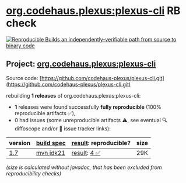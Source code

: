 [org.codehaus.plexus:plexus-cli](https://central.sonatype.com/artifact/org.codehaus.plexus/plexus-cli/versions) RB check
=======

[![Reproducible Builds](https://reproducible-builds.org/images/logos/rb.svg) an independently-verifiable path from source to binary code](https://reproducible-builds.org/)

## Project: [org.codehaus.plexus:plexus-cli](https://central.sonatype.com/artifact/org.codehaus.plexus/plexus-cli/versions)

Source code: [https://github.com/codehaus-plexus/plexus-cli.git](https://github.com/codehaus-plexus/plexus-cli.git)

rebuilding **1 releases** of org.codehaus.plexus:plexus-cli:
- **1** releases were found successfully **fully reproducible** (100% reproducible artifacts :white_check_mark:),
- 0 had issues (some unreproducible artifacts :warning:, see eventual :mag: diffoscope and/or :memo: issue tracker links):

| version | [build spec](/BUILDSPEC.md) | [result](https://reproducible-builds.org/docs/jvm/): reproducible? | size |
| -- | --------- | ------ | -- |
| [1.7](https://central.sonatype.com/artifact/org.codehaus.plexus/plexus-cli/1.7/pom) | [mvn jdk21](plexus-cli-1.7.buildspec) | [result](plexus-cli-1.7.buildinfo): [4 :white_check_mark: ](plexus-cli-1.7.buildcompare) | 29K |

<i>(size is calculated without javadoc, that has been excluded from reproducibility checks)</i>
